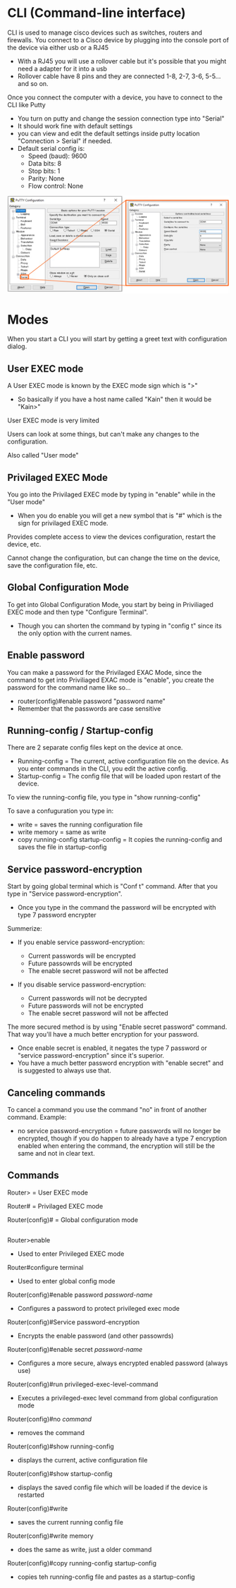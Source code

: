<h1>CLI (Command-line interface)</h1>

CLI is used to manage cisco devices such as switches, routers and firewalls. 
You connect to a Cisco device by plugging into the console port of the device via either usb or a RJ45
 - With a RJ45 you will use a rollover cable but it's possible that you might need a adapter for it into a usb
 - Rollover cable have 8 pins and they are connected 1-8, 2-7, 3-6, 5-5... and so on.

Once you connect the computer with a device, you have to connect to the CLI like Putty
 - You turn on putty and change the session connection type into "Serial"
 - It should work fine with default settings
 - you can view and edit the default settings inside putty location "Connection > Serial" if needed. 
 - Default serial config is: 
     - Speed (baud): 9600 
     - Data bits: 8
     - Stop bits: 1
     - Parity: None
     - Flow control: None

![img](/CCNA/Study%20notes/CLI/Pictures/pic1.png)

<h1>Modes</h1>

When you start a CLI you will start by getting a greet text with configuration dialog.

 <h2>User EXEC mode</h2>
 
A User EXEC mode is known by the EXEC mode sign which is ">"
 - So basically if you have a host name called "Kain" then it would be "Kain>"

User EXEC mode is very limited

Users can look at some things, but can't make any changes to the configuration.

Also called "User mode"

<h2>Privilaged EXEC Mode</h2>

You go into the Privilaged EXEC mode by typing in "enable" while in the "User mode"
 - When you do enable you will get a new symbol that is "#" which is the sign for privilaged EXEC mode.

Provides complete access to view the devices configuration, restart the device, etc. 

Cannot change the configuration, but can change the time on the device, save the configuration file, etc.
 

<h2>Global Configuration Mode</h2>

To get into Global Configuration Mode, you start by being in Priviliaged EXEC mode and then type "Configure Terminal".
 - Though you can shorten the command by typing in "config t" since its the only option with the current names.


<h2>Enable password</h2>

You can make a password for the Privilaged EXAC Mode, since the command to get into Priviliaged EXAC mode is "enable", you create the password for the command name like so...
 - router(config)#enable password "password name"
 - Remember that the passwords are case sensitive

<h2>Running-config / Startup-config</h2>

There are 2 separate config files kept on the device at once.
    
 - Running-config = The current, active configuration file on the device. As you enter commands in the CLI, you edit the active config. 
 - Startup-config = The config file that will be loaded upon restart of the device.

To view the running-config file, you type in "show running-config"

To save a confuguration you type in:
 - write = saves the running configuration file
 - write memory = same as write
 - copy running-config startup-config = It copies the running-config and saves the file in startup-config

<h2>Service password-encryption</h2>

Start by going global terminal which is "Conf t" command. After that you type in "Service password-encryption".
 - Once you type in the command the password will be encrypted with type 7 password encrypter

Summerize:
 - If you enable service password-encryption:
     - Current passwords will be encrypted
     - Future passowrds will be encrypted
     - The enable secret password will not be affected
 
 - If you disable service password-encryption:
     - Current passwords will not be decrypted
     - Future passwords will not be encrypted
     - The enable secret password will not be affected


The more secured method is by using "Enable secret password" command. That way you'll have a much better encryption for your password.
 - Once enable secret is enabled, it negates the type 7 password  or "service password-encryption" since it's superior.
 - You have a much better password encryption with "enable secret" and is suggested to always use that.

<h2>Canceling commands</h2>

To cancel a command you use the command "no" in front of another command. Example:
 - no service password-encryption = future passwords will no longer be encrypted, though if you do happen to already have a type 7 encryption enabled when entering the command, the encryption will still be the same and not in clear text.

<h2>Commands</h2>

Router> = User EXEC mode

Router# = Privilaged EXEC mode

Router(config)# = Global configuration mode
<h2></h2>

Router>enable
 - Used to enter Privileged EXEC mode

Router#configure terminal
 - Used to enter global config mode

Router(config)#enable password *password-name*
 - Configures a password to protect privileged exec mode

Router(config)#Service password-encryption
 - Encrypts the enable password (and other passowrds)

Router(config)#enable secret *password-name*
 - Configures a more secure, always encrypted enabled password (always use)

Router(config)#run privileged-exec-level-command
 - Executes a privileged-exec level command from global configuration mode

 Router(config)#no *command*
  - removes the command

Router(config)#show running-config
 - displays the current, active configuration file

Router(config)#show startup-config
 - displays the saved config file which will be loaded if the device is restarted

Router(config)#write
 - saves the current running config file

Router(config)#write memory
 - does the same as write, just a older command

Router(config)#copy running-config startup-config
- copies teh running-config file and pastes as a startup-config

<h2></h2>

<h2></h2>